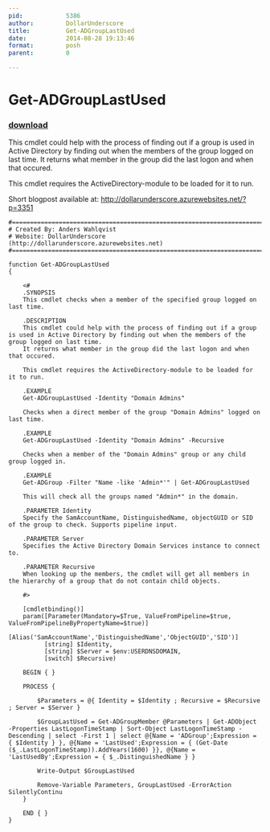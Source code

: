```yaml
---
pid:            5386
author:         DollarUnderscore
title:          Get-ADGroupLastUsed
date:           2014-08-28 19:13:46
format:         posh
parent:         0

---
```


# Get-ADGroupLastUsed

### [download](Scripts\5386.ps1)

This cmdlet could help with the process of finding out if a group is used in Active Directory by finding out when the members of the group logged on last time.
It returns what member in the group did the last logon and when that occured.

This cmdlet requires the ActiveDirectory-module to be loaded for it to run.

Short blogpost available at:
http://dollarunderscore.azurewebsites.net/?p=3351

```posh
#========================================================================
# Created By: Anders Wahlqvist
# Website: DollarUnderscore (http://dollarunderscore.azurewebsites.net)
#========================================================================

function Get-ADGroupLastUsed
{

    <#
    .SYNOPSIS
    This cmdlet checks when a member of the specified group logged on last time.

    .DESCRIPTION
    This cmdlet could help with the process of finding out if a group is used in Active Directory by finding out when the members of the group logged on last time.
    It returns what member in the group did the last logon and when that occured.

    This cmdlet requires the ActiveDirectory-module to be loaded for it to run.

    .EXAMPLE
    Get-ADGroupLastUsed -Identity "Domain Admins"

    Checks when a direct member of the group "Domain Admins" logged on last time.

    .EXAMPLE
    Get-ADGroupLastUsed -Identity "Domain Admins" -Recursive

    Checks when a member of the "Domain Admins" group or any child group logged in.

    .EXAMPLE
    Get-ADGroup -Filter "Name -like 'Admin*'" | Get-ADGroupLastUsed

    This will check all the groups named "Admin*" in the domain.

    .PARAMETER Identity
    Specify the SamAccountName, DistinguishedName, objectGUID or SID of the group to check. Supports pipeline input.

    .PARAMETER Server
    Specifies the Active Directory Domain Services instance to connect to.

    .PARAMETER Recursive
    When looking up the members, the cmdlet will get all members in the hierarchy of a group that do not contain child objects.

    #>

    [cmdletbinding()]
    param([Parameter(Mandatory=$True, ValueFromPipeline=$true, ValueFromPipelineByPropertyName=$true)]
          [Alias('SamAccountName','DistinguishedName','ObjectGUID','SID')]
          [string] $Identity,
          [string] $Server = $env:USERDNSDOMAIN,
          [switch] $Recursive)

    BEGIN { }

    PROCESS {

        $Parameters = @{ Identity = $Identity ; Recursive = $Recursive ; Server = $Server }

        $GroupLastUsed = Get-ADGroupMember @Parameters | Get-ADObject -Properties LastLogonTimeStamp | Sort-Object LastLogonTimeStamp -Descending | select -First 1 | select @{Name = 'ADGroup';Expression = { $Identity } }, @{Name = 'LastUsed';Expression = { (Get-Date ($_.LastLogonTimeStamp)).AddYears(1600) }}, @{Name = 'LastUsedBy';Expression = { $_.DistinguishedName } }

        Write-Output $GroupLastUsed

        Remove-Variable Parameters, GroupLastUsed -ErrorAction SilentlyContinu
    }

    END { }
}
```

